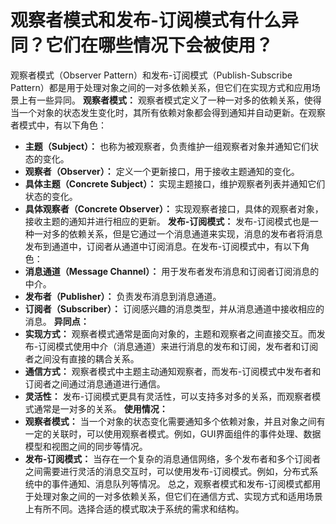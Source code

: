 # 观察者模式和发布-订阅模式有什么异同？它们在哪些情况下会被使用？
观察者模式（Observer Pattern）和发布-订阅模式（Publish-Subscribe Pattern）都是用于处理对象之间的一对多依赖关系，但它们在实现方式和应用场景上有一些异同。
**观察者模式：**
观察者模式定义了一种一对多的依赖关系，使得当一个对象的状态发生变化时，其所有依赖对象都会得到通知并自动更新。在观察者模式中，有以下角色：
+ **主题（Subject）：** 也称为被观察者，负责维护一组观察者对象并通知它们状态的变化。
+ **观察者（Observer）：** 定义一个更新接口，用于接收主题通知的变化。
+ **具体主题（Concrete Subject）：** 实现主题接口，维护观察者列表并通知它们状态的变化。
+ **具体观察者（Concrete Observer）：** 实现观察者接口，具体的观察者对象，接收主题的通知并进行相应的更新。
**发布-订阅模式：**
发布-订阅模式也是一种一对多的依赖关系，但是它通过一个消息通道来实现，消息的发布者将消息发布到通道中，订阅者从通道中订阅消息。在发布-订阅模式中，有以下角色：
+ **消息通道（Message Channel）：** 用于发布者发布消息和订阅者订阅消息的中介。
+ **发布者（Publisher）：** 负责发布消息到消息通道。
+ **订阅者（Subscriber）：** 订阅感兴趣的消息类型，并从消息通道中接收相应的消息。
**异同点：**
+ **实现方式：** 观察者模式通常是面向对象的，主题和观察者之间直接交互。而发布-订阅模式使用中介（消息通道）来进行消息的发布和订阅，发布者和订阅者之间没有直接的耦合关系。
+ **通信方式：** 观察者模式中主题主动通知观察者，而发布-订阅模式中发布者和订阅者之间通过消息通道进行通信。
+ **灵活性：** 发布-订阅模式更具有灵活性，可以支持多对多的关系，而观察者模式通常是一对多的关系。
**使用情况：**
+ **观察者模式：** 当一个对象的状态变化需要通知多个依赖对象，并且对象之间有一定的关联时，可以使用观察者模式。例如，GUI界面组件的事件处理、数据模型和视图之间的同步等情况。
+ **发布-订阅模式：** 当存在一个复杂的消息通信网络，多个发布者和多个订阅者之间需要进行灵活的消息交互时，可以使用发布-订阅模式。例如，分布式系统中的事件通知、消息队列等情况。
总之，观察者模式和发布-订阅模式都用于处理对象之间的一对多依赖关系，但它们在通信方式、实现方式和适用场景上有所不同。选择合适的模式取决于系统的需求和结构。
